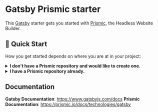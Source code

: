 # Gatsby Prismic starter

This [Gatsby](https://www.gatsbyjs.com/) starter gets you started with [Prismic](https://prismic.io/), the Headless Website Builder.

## 🚀 Quick Start

How you get started depends on where you are at in your project:

<details>
<summary>
  <strong>I don't have a Prismic repository and would like to create one.</strong>
</summary>

1. **Create a Gatsby site.**

   Use the Prismic CLI to create a new Prismic repository and Gatsby project in one command.

   ```sh
   npx prismic-cli@latest theme --theme-url https://github.com/prismicio-community/gatsby-starter-prismic
   ```

   This will create a new Prismic repository with a minimal Custom Type called Page.

2. **Configure the starter.**

   Create a `.env` file with your Prismic repository name, Custom Types API token, and Access Token (optional).

   See `.env.example` for an example file with instructions on how to create your tokens.

3. **Start developing.**

   In your project, start the Gatsby development server.

   ```sh
   npm run develop
   ```

You can delete the `/customtypes` directory a the root of the project at this point.

Have fun developing!

</details>

<details>
<summary>
  <strong>I have a Prismic repository already.</strong>
</summary>

1. **Create a Gatsby site.**

   Use the Gatsby CLI to create a new Gatsby project. Replace `<directory-name>` with the name of the directory you would like the CLI to create.

   ```sh
   npx gatsby-cli@latest new <directory-name> prismicio-community/gatsby-starter-prismic
   ```

2. **Configure the starter.**

   Create a `.env` file with your Prismic repository name, Custom Types API token, and Access Token (optional).

   See `.env.example` for an example file with instructions on how to create your tokens.

3. **Start developing.**

   In your project, start the Gatsby development server.

   ```sh
   npm run develop
   ```

You can delete the `/customtypes` directory a the root of the project at this point.

Have fun developing!

</details>

## Documentation

**Gatsby Documentation**: https://www.gatsbyjs.com/docs
**Prismic Documentation**: https://prismic.io/docs/technologies/gatsby
